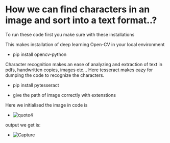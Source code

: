# How we can find characters in an image and sort into a text format..?


To run these code first you make sure with these installations 

This makes installation of deep learning Open-CV in your local environment

* pip install opencv-python

Character recognition makes an ease of analyzing and extraction of text in pdfs, handwritten copies, images etc...
Here tesseract makes eazy for dumping the code to recognize the characters.

* pip install pytesseract

* give the path of image correctly with extenstions 

Here we initialised the image in code is 

* ![quote4](https://user-images.githubusercontent.com/69615593/90103120-a0f0f900-dd5f-11ea-809e-f242a2c04f1e.jpg)

output we get is:

* ![Capture](https://user-images.githubusercontent.com/69615593/90104006-2032fc80-dd61-11ea-88d2-e0571b88a806.JPG)
